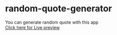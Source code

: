 # random-quote-generator
You can generate random quote with this app <br> 
<a href = 'https://ramrachai.info/js/random-quote-generator/' target="_blank"> Click here for Live preview </a> 
